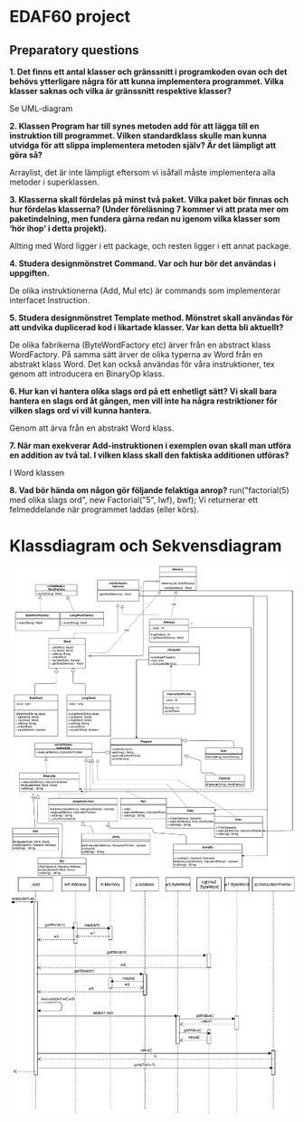 # EDAF60 project


## Preparatory questions
**1. Det finns ett antal klasser och gränssnitt i programkoden ovan och det behövs ytterligare några för att kunna implementera programmet. Vilka klasser saknas och vilka är gränssnitt respektive klasser?**

Se UML-diagram

**2. Klassen Program har till synes metoden add för att lägga till en instruktion till programmet. Vilken standardklass skulle man kunna utvidga för att slippa implementera metoden själv? Är det lämpligt att göra så?**

Arraylist, det är inte lämpligt eftersom vi isåfall måste implementera alla metoder i superklassen.

**3. Klasserna skall fördelas på minst två paket. Vilka paket bör finnas och hur fördelas klasserna? (Under föreläsning 7 kommer vi att prata mer om paketindelning, men fundera gärna redan nu igenom vilka klasser som ‘hör ihop’ i detta projekt).**

Allting med Word ligger i ett package, och resten ligger i ett annat package.

**4. Studera designmönstret Command. Var och hur bör det användas i uppgiften.**

De olika instruktionerna (Add, Mul etc) är commands som implementerar interfacet Instruction.

**5. Studera designmönstret Template method. Mönstret skall användas för att undvika duplicerad kod i likartade klasser. Var kan detta bli aktuellt?**

De olika fabrikerna (ByteWordFactory etc) ärver från en abstract klass WordFactory. På samma sätt ärver de
olika typerna av Word från en abstrakt klass Word. Det kan också användas för våra instruktioner, tex genom att
introducera en BinaryOp klass.

**6. Hur kan vi hantera olika slags ord på ett enhetligt sätt? Vi skall bara hantera en slags ord åt gången, men vill inte ha några restriktioner för vilken slags ord vi vill kunna hantera.**

Genom att ärva från en abstrakt Word klass.

**7. När man exekverar Add-instruktionen i exemplen ovan skall man utföra en addition av två tal. I vilken klass skall den faktiska additionen utföras?**

I Word klassen

**8. Vad bör hända om någon gör följande felaktiga anrop?**
run("factorial(5) med olika slags ord", new Factorial("5", lwf), bwf);
Vi returnerar ett felmeddelande när programmet laddas (eller körs).

# Klassdiagram och Sekvensdiagram

![GUI](UML.png)
![GUImenu](SekvensdiagramComputer4.png)
